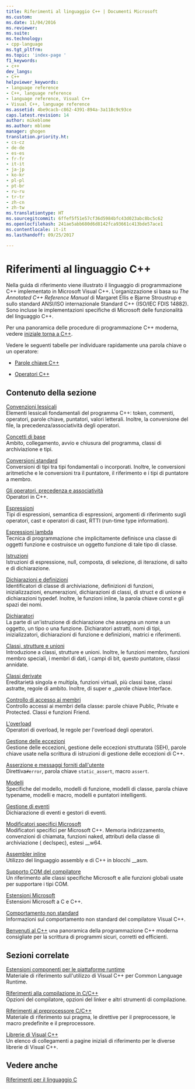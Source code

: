 ```yaml
---
title: Riferimenti al linguaggio C++ | Documenti Microsoft
ms.custom: 
ms.date: 11/04/2016
ms.reviewer: 
ms.suite: 
ms.technology:
- cpp-language
ms.tgt_pltfrm: 
ms.topic: 'index-page '
f1_keywords:
- c++
dev_langs:
- C++
helpviewer_keywords:
- language reference
- C++, language reference
- language reference, Visual C++
- Visual C++, language reference
ms.assetid: 4be9cacb-c862-4391-894a-3a118c9c93ce
caps.latest.revision: 14
author: mikeblome
ms.author: mblome
manager: ghogen
translation.priority.ht:
- cs-cz
- de-de
- es-es
- fr-fr
- it-it
- ja-jp
- ko-kr
- pl-pl
- pt-br
- ru-ru
- tr-tr
- zh-cn
- zh-tw
ms.translationtype: HT
ms.sourcegitcommit: 6ffef5f51e57cf36d5984bfc43d023abc8bc5c62
ms.openlocfilehash: 241ae5abb680d6d8142fca93661c413bde57ace1
ms.contentlocale: it-it
ms.lasthandoff: 09/25/2017

---
```

# <a name="c-language-reference"></a>Riferimenti al linguaggio C++
Nella guida di riferimento viene illustrato il linguaggio di programmazione C++ implementato in Microsoft Visual C++. L'organizzazione si basa su *The Annotated C++ Reference Manual* di Margaret Ellis e Bjarne Stroustrup e sullo standard ANSI/ISO internazionale Standard C++ (ISO/IEC FDIS 14882). Sono incluse le implementazioni specifiche di Microsoft delle funzionalità del linguaggio C++.  

Per una panoramica delle procedure di programmazione C++ moderna, vedere [iniziale torna a C++](welcome-back-to-cpp-modern-cpp.md).
  
 Vedere le seguenti tabelle per individuare rapidamente una parola chiave o un operatore:  
  
-   [Parole chiave C++](../cpp/keywords-cpp.md)  
  
-   [Operatori C++](../cpp/cpp-built-in-operators-precedence-and-associativity.md)  
  
## <a name="in-this-section"></a>Contenuto della sezione  

 [Convenzioni lessicali](../cpp/lexical-conventions.md)  
 Elementi lessicali fondamentali del programma C++: token, commenti, operatori, parole chiave, puntatori, valori letterali. Inoltre, la conversione del file, la precedenza/associatività degli operatori.  
  
 [Concetti di base](../cpp/basic-concepts-cpp.md)  
 Ambito, collegamento, avvio e chiusura del programma, classi di archiviazione e tipi.  
  
 [Conversioni standard](../cpp/standard-conversions.md)  
 Conversioni di tipi tra tipi fondamentali o incorporati. Inoltre, le conversioni aritmetiche e le conversioni tra il puntatore, il riferimento e i tipi di puntatore a membro.  
  
 [Gli operatori, precedenza e associatività](../cpp/cpp-built-in-operators-precedence-and-associativity.md)  
 Operatori in C++.  
  
 [Espressioni](../cpp/expressions-cpp.md)  
 Tipi di espressioni, semantica di espressioni, argomenti di riferimento sugli operatori, cast e operatori di cast, RTTI (run-time type information).  
  
 [Espressioni lambda](../cpp/lambda-expressions-in-cpp.md)  
 Tecnica di programmazione che implicitamente definisce una classe di oggetti funzione e costruisce un oggetto funzione di tale tipo di classe.  
  
 [Istruzioni](../cpp/statements-cpp.md)  
 Istruzioni di espressione, null, composta, di selezione, di iterazione, di salto e di dichiarazione.  
  
 [Dichiarazioni e definizioni](declarations-and-definitions-cpp.md)  
 Identificatori di classe di archiviazione, definizioni di funzioni, inizializzazioni, enumerazioni, dichiarazioni di classi, di struct e di unione e dichiarazioni typedef. Inoltre, le funzioni inline, la parola chiave const e gli spazi dei nomi.  
  
 [Dichiaratori](http://msdn.microsoft.com/en-us/8a7b9b51-92bd-4ac0-b3fe-0c4abe771838)  
 La parte di un'istruzione di dichiarazione che assegna un nome a un oggetto, un tipo o una funzione. Dichiaratori astratti, nomi di tipi, inizializzatori, dichiarazioni di funzione e definizioni, matrici e riferimenti.  
  
 [Classi, strutture e unioni](../cpp/classes-and-structs-cpp.md)  
 Introduzione a classi, strutture e unioni. Inoltre, le funzioni membro, funzioni membro speciali, i membri di dati, i campi di bit, questo puntatore, classi annidate.  
  
 [Classi derivate](../cpp/inheritance-cpp.md)  
 Ereditarietà singola e multipla, funzioni virtuali, più classi base, classi astratte, regole di ambito. Inoltre, di super e \_parole chiave Interface.  
  
 [Controllo di accesso ai membri](../cpp/member-access-control-cpp.md)  
 Controllo accessi ai membri della classe: parole chiave Public, Private e Protected. Classi e funzioni Friend.  
  
 [L'overload](operator-overloading.md)  
 Operatori di overload, le regole per l'overload degli operatori.  
  
 [Gestione delle eccezioni](../cpp/exception-handling-in-visual-cpp.md)  
 Gestione delle eccezioni, gestione delle eccezioni strutturata (SEH), parole chiave usate nella scrittura di istruzioni di gestione delle eccezioni di C++.  
  
 [Asserzione e messaggi forniti dall'utente](../cpp/assertion-and-user-supplied-messages-cpp.md)  
 Direttiva`#error`, parola chiave `static_assert`, macro `assert`.  
  
 [Modelli](../cpp/templates-cpp.md)  
 Specifiche del modello, modelli di funzione, modelli di classe, parola chiave typename, modelli e macro, modelli e puntatori intelligenti.  
  
 [Gestione di eventi](../cpp/event-handling.md)  
 Dichiarazione di eventi e gestori di eventi.  
  
 [Modificatori specifici Microsoft](../cpp/microsoft-specific-modifiers.md)  
 Modificatori specifici per Microsoft C++. Memoria indirizzamento, convenzioni di chiamata, funzioni naked, attributi della classe di archiviazione ( declspec), estesi \__w64.  
  
 [Assembler inline](../assembler/inline/inline-assembler.md)  
 Utilizzo del linguaggio assembly e di C++ in blocchi __asm.  
  
 [Supporto COM del compilatore](../cpp/compiler-com-support.md)  
 Un riferimento alle classi specifiche Microsoft e alle funzioni globali usate per supportare i tipi COM.  
  
 [Estensioni Microsoft](../cpp/microsoft-extensions.md)  
 Estensioni Microsoft a C e C++.  
  
 [Comportamento non standard](../cpp/nonstandard-behavior.md)  
 Informazioni sul comportamento non standard del compilatore Visual C++.  

 [Benvenuti al C++](welcome-back-to-cpp-modern-cpp.md) una panoramica della programmazione C++ moderna consigliate per la scrittura di programmi sicuri, corretti ed efficienti.
  
## <a name="related-sections"></a>Sezioni correlate  
 [Estensioni componenti per le piattaforme runtime](../windows/component-extensions-for-runtime-platforms.md)  
 Materiale di riferimento sull'utilizzo di Visual C++ per Common Language Runtime.  
  
 [Riferimenti alla compilazione in C/C++](../build/reference/c-cpp-building-reference.md)  
 Opzioni del compilatore, opzioni del linker e altri strumenti di compilazione.  
  
 [Riferimenti al preprocessore C/C++](../preprocessor/c-cpp-preprocessor-reference.md)  
 Materiale di riferimento sui pragma, le direttive per il preprocessore, le macro predefinite e il preprocessore.  
  
 [Librerie di Visual C++](../standard-library/cpp-standard-library-reference.md)  
 Un elenco di collegamenti a pagine iniziali di riferimento per le diverse librerie di Visual C++.  
  
## <a name="see-also"></a>Vedere anche  
 [Riferimenti per il linguaggio C](../c-language/c-language-reference.md)
